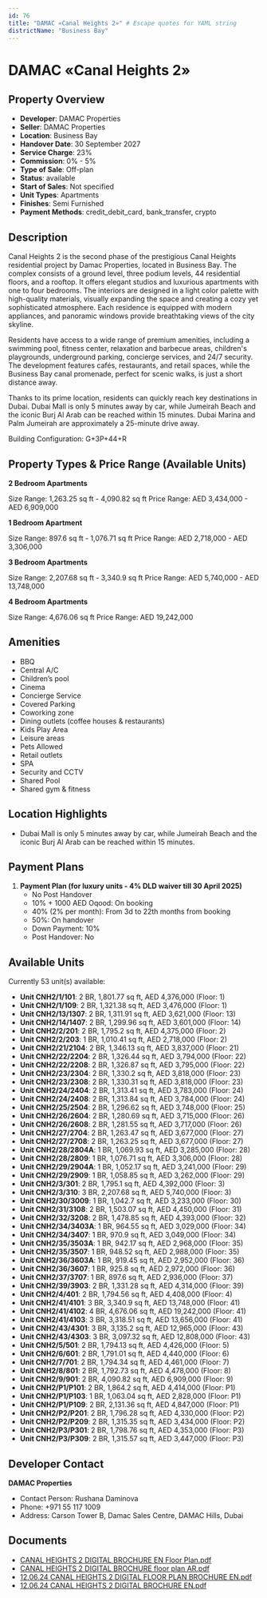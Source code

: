 ```yaml
---
id: 76
title: "DAMAC «Canal Heights 2»" # Escape quotes for YAML string
districtName: "Business Bay"
---
```


# DAMAC «Canal Heights 2»

## Property Overview
- **Developer**: DAMAC Properties
- **Seller**: DAMAC Properties
- **Location**: Business Bay
- **Handover Date**: 30 September 2027
- **Service Charge**: 23%
- **Commission**: 0% - 5%
- **Type of Sale**: Off-plan
- **Status**: available
- **Start of Sales**: Not specified
- **Unit Types**: Apartments
- **Finishes**: Semi Furnished
- **Payment Methods**: credit_debit_card, bank_transfer, crypto

## Description
Canal Heights 2 is the second phase of the prestigious Canal Heights residential project by Damac Properties, located in Business Bay. The complex consists of a ground level, three podium levels, 44 residential floors, and a rooftop. It offers elegant studios and luxurious apartments with one to four bedrooms. The interiors are designed in a light color palette with high-quality materials, visually expanding the space and creating a cozy yet sophisticated atmosphere. Each residence is equipped with modern appliances, and panoramic windows provide breathtaking views of the city skyline.

Residents have access to a wide range of premium amenities, including a swimming pool, fitness center, relaxation and barbecue areas, children's playgrounds, underground parking, concierge services, and 24/7 security. The development features cafés, restaurants, and retail spaces, while the Business Bay canal promenade, perfect for scenic walks, is just a short distance away.

Thanks to its prime location, residents can quickly reach key destinations in Dubai. Dubai Mall is only 5 minutes away by car, while Jumeirah Beach and the iconic Burj Al Arab can be reached within 15 minutes. Dubai Marina and Palm Jumeirah are approximately a 25-minute drive away.

Building Configuration: G+3P+44+R

## Property Types & Price Range (Available Units)
**2 Bedroom Apartments**

Size Range: 1,263.25 sq ft - 4,090.82 sq ft
Price Range: AED 3,434,000 - AED 6,909,000

**1 Bedroom Apartment**

Size Range: 897.6 sq ft - 1,076.71 sq ft
Price Range: AED 2,718,000 - AED 3,306,000

**3 Bedroom Apartments**

Size Range: 2,207.68 sq ft - 3,340.9 sq ft
Price Range: AED 5,740,000 - AED 13,748,000

**4 Bedroom Apartments**

Size Range: 4,676.06 sq ft
Price Range: AED 19,242,000

## Amenities
- BBQ
- Central A/C
- Children’s pool
- Cinema
- Concierge Service
- Covered Parking
- Coworking zone
- Dining outlets  (coffee houses & restaurants)
- Kids Play Area
- Leisure areas
- Pets Allowed
- Retail outlets
- SPA
- Security and CCTV
- Shared Pool
- Shared gym & fitness

## Location Highlights
- Dubai Mall is only 5 minutes away by car, while Jumeirah Beach and the iconic Burj Al Arab can be reached within 15 minutes.

## Payment Plans
1. **Payment Plan (for luxury units - 4% DLD waiver till 30 April 2025)**
   - No Post Handover
   - 10% + 1000 AED Oqood: On booking
   - 40% (2% per month): From 3d to 22th months from booking
   - 50%: On handover
   - Down Payment: 10%
   - Post Handover: No

## Available Units
Currently 53 unit(s) available:
- **Unit CNH2/1/101**: 2 BR, 1,801.77 sq ft, AED 4,376,000 (Floor: 1)
- **Unit CNH2/1/109**: 2 BR, 1,321.38 sq ft, AED 3,476,000 (Floor: 1)
- **Unit CNH2/13/1307**: 2 BR, 1,311.91 sq ft, AED 3,621,000 (Floor: 13)
- **Unit CNH2/14/1407**: 2 BR, 1,299.96 sq ft, AED 3,601,000 (Floor: 14)
- **Unit CNH2/2/201**: 2 BR, 1,795.2 sq ft, AED 4,375,000 (Floor: 2)
- **Unit CNH2/2/203**: 1 BR, 1,010.41 sq ft, AED 2,718,000 (Floor: 2)
- **Unit CNH2/21/2104**: 2 BR, 1,346.13 sq ft, AED 3,837,000 (Floor: 21)
- **Unit CNH2/22/2204**: 2 BR, 1,326.44 sq ft, AED 3,794,000 (Floor: 22)
- **Unit CNH2/22/2208**: 2 BR, 1,326.87 sq ft, AED 3,795,000 (Floor: 22)
- **Unit CNH2/23/2304**: 2 BR, 1,330.2 sq ft, AED 3,818,000 (Floor: 23)
- **Unit CNH2/23/2308**: 2 BR, 1,330.31 sq ft, AED 3,818,000 (Floor: 23)
- **Unit CNH2/24/2404**: 2 BR, 1,313.41 sq ft, AED 3,783,000 (Floor: 24)
- **Unit CNH2/24/2408**: 2 BR, 1,313.84 sq ft, AED 3,784,000 (Floor: 24)
- **Unit CNH2/25/2504**: 2 BR, 1,296.62 sq ft, AED 3,748,000 (Floor: 25)
- **Unit CNH2/26/2604**: 2 BR, 1,280.69 sq ft, AED 3,715,000 (Floor: 26)
- **Unit CNH2/26/2608**: 2 BR, 1,281.55 sq ft, AED 3,717,000 (Floor: 26)
- **Unit CNH2/27/2704**: 2 BR, 1,263.47 sq ft, AED 3,677,000 (Floor: 27)
- **Unit CNH2/27/2708**: 2 BR, 1,263.25 sq ft, AED 3,677,000 (Floor: 27)
- **Unit CNH2/28/2804A**: 1 BR, 1,069.93 sq ft, AED 3,285,000 (Floor: 28)
- **Unit CNH2/28/2809**: 1 BR, 1,076.71 sq ft, AED 3,306,000 (Floor: 28)
- **Unit CNH2/29/2904A**: 1 BR, 1,052.17 sq ft, AED 3,241,000 (Floor: 29)
- **Unit CNH2/29/2909**: 1 BR, 1,058.85 sq ft, AED 3,262,000 (Floor: 29)
- **Unit CNH2/3/301**: 2 BR, 1,795.1 sq ft, AED 4,392,000 (Floor: 3)
- **Unit CNH2/3/310**: 3 BR, 2,207.68 sq ft, AED 5,740,000 (Floor: 3)
- **Unit CNH2/30/3009**: 1 BR, 1,042.7 sq ft, AED 3,233,000 (Floor: 30)
- **Unit CNH2/31/3108**: 2 BR, 1,503.07 sq ft, AED 4,450,000 (Floor: 31)
- **Unit CNH2/32/3208**: 2 BR, 1,478.85 sq ft, AED 4,393,000 (Floor: 32)
- **Unit CNH2/34/3403A**: 1 BR, 964.55 sq ft, AED 3,029,000 (Floor: 34)
- **Unit CNH2/34/3407**: 1 BR, 970.9 sq ft, AED 3,049,000 (Floor: 34)
- **Unit CNH2/35/3503A**: 1 BR, 942.17 sq ft, AED 2,968,000 (Floor: 35)
- **Unit CNH2/35/3507**: 1 BR, 948.52 sq ft, AED 2,988,000 (Floor: 35)
- **Unit CNH2/36/3603A**: 1 BR, 919.45 sq ft, AED 2,952,000 (Floor: 36)
- **Unit CNH2/36/3607**: 1 BR, 925.8 sq ft, AED 2,972,000 (Floor: 36)
- **Unit CNH2/37/3707**: 1 BR, 897.6 sq ft, AED 2,936,000 (Floor: 37)
- **Unit CNH2/39/3903**: 2 BR, 1,331.28 sq ft, AED 4,314,000 (Floor: 39)
- **Unit CNH2/4/401**: 2 BR, 1,794.56 sq ft, AED 4,408,000 (Floor: 4)
- **Unit CNH2/41/4101**: 3 BR, 3,340.9 sq ft, AED 13,748,000 (Floor: 41)
- **Unit CNH2/41/4102**: 4 BR, 4,676.06 sq ft, AED 19,242,000 (Floor: 41)
- **Unit CNH2/41/4103**: 3 BR, 3,318.51 sq ft, AED 13,656,000 (Floor: 41)
- **Unit CNH2/43/4301**: 3 BR, 3,135.2 sq ft, AED 12,965,000 (Floor: 43)
- **Unit CNH2/43/4303**: 3 BR, 3,097.32 sq ft, AED 12,808,000 (Floor: 43)
- **Unit CNH2/5/501**: 2 BR, 1,794.13 sq ft, AED 4,426,000 (Floor: 5)
- **Unit CNH2/6/601**: 2 BR, 1,791.01 sq ft, AED 4,440,000 (Floor: 6)
- **Unit CNH2/7/701**: 2 BR, 1,794.34 sq ft, AED 4,461,000 (Floor: 7)
- **Unit CNH2/8/801**: 2 BR, 1,792.73 sq ft, AED 4,478,000 (Floor: 8)
- **Unit CNH2/9/901**: 2 BR, 4,090.82 sq ft, AED 6,909,000 (Floor: 9)
- **Unit CNH2/P1/P101**: 2 BR, 1,864.2 sq ft, AED 4,414,000 (Floor: P1)
- **Unit CNH2/P1/P103**: 1 BR, 1,063.04 sq ft, AED 2,828,000 (Floor: P1)
- **Unit CNH2/P1/P109**: 2 BR, 2,131.36 sq ft, AED 4,847,000 (Floor: P1)
- **Unit CNH2/P2/P201**: 2 BR, 1,796.28 sq ft, AED 4,330,000 (Floor: P2)
- **Unit CNH2/P2/P209**: 2 BR, 1,315.35 sq ft, AED 3,434,000 (Floor: P2)
- **Unit CNH2/P3/P301**: 2 BR, 1,798.76 sq ft, AED 4,353,000 (Floor: P3)
- **Unit CNH2/P3/P309**: 2 BR, 1,315.57 sq ft, AED 3,447,000 (Floor: P3)

## Developer Contact
**DAMAC Properties**
- Contact Person: Rushana Daminova
- Phone: +971 55 117 1009
- Address: Carson Tower B, Damac Sales Centre, DAMAC Hills, Dubai

## Documents
- [CANAL HEIGHTS 2 DIGITAL BROCHURE EN Floor Plan.pdf](https://cdn.geniemap.net/2025/04/02/eDTRZ1kWIizle3D10AP458mvTbfOLkdR2oyTEnsQ.pdf)
- [CANAL HEIGHTS 2 DIGITAL BROCHURE  floor plan AR.pdf](https://cdn.geniemap.net/2025/04/02/Ked2s1VuPwjOC84BECOujbZQqK774n8884Ti1YHW.pdf)
- [12.06.24 CANAL HEIGHTS 2 DIGITAL FLOOR PLAN BROCHURE EN.pdf](https://cdn.geniemap.net/2025/04/02/NMwCKPSLHc2A66nQ5od6xsn4FnrOAIuEX9zwpWfq.pdf)
- [12.06.24 CANAL HEIGHTS 2 DIGITAL BROCHURE EN.pdf](https://cdn.geniemap.net/2025/04/02/etEGv3ObxWEHLAndpxHIpOIAe5rodBrVOxyOfaqL.pdf)
